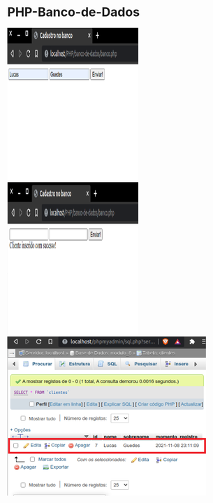 # PHP-Banco-de-Dados

<div class="box">
<img src="https://github.com/lukebarbosa/PHP-Banco-de-Dados/blob/main/img/inserindo.png" alt="inserindo dados" height="350" width="300px">
<img src="https://github.com/lukebarbosa/PHP-Banco-de-Dados/blob/main/img/enviado.png" alt="dados enviados" height="350" width="300px">
<img src="https://github.com/lukebarbosa/PHP-Banco-de-Dados/blob/main/img/banco-de-dados.png" alt="dados no banco de dados" width="455px">
</div>
